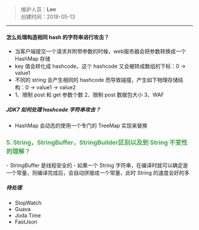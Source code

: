 > 维护人员：**Lee**  
> 创建时间：2018-05-13

---
#### 怎么处理构造相同 hash 的字符串进行攻击？
- 当客户端提交一个请求并附带参数的时候，web服务器会把参数转换成一个HashMap 存储
- key 值会转化成 hashcode，这个 hashcode 又会被转成数组的下标：0 -> value1
- 不同的 string 会产生相同的 hashcode 而导致碰撞，产生如下物理存储结构：0 -> value1 -> value2
- 1、限制 post 和 get 参数个数 2、限制 post 数据包大小 3、WAF

##### JDK7 如何处理 hashcode 字符串攻击？
- HashMap 会动态的使用一个专门的 TreeMap 实现来替换

<h3 style="color:rgb(61, 167, 66);">5. String，StringBuffer，StringBuilder区别以及到 String 不变性的理解？</h3>
  - StringBuffer 是线程安全的
  - 如果一个 String 字符串，在编译时就可以确定是一个常量，则编译完成后，会自动拼接成一个常量，此时 String 的速度会好的多

##### 待处理
- StopWatch
- Guava
- Joda Time
- FastJson